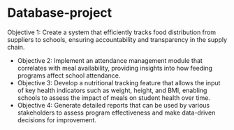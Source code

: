 # Database-project
Objective 1: Create a system that efficiently tracks food distribution from suppliers to schools, ensuring accountability and transparency in the supply chain.
- Objective 2: Implement an attendance management module that correlates with meal availability, providing insights into how feeding programs affect school attendance.
- Objective 3: Develop a nutritional tracking feature that allows the input of key health indicators such as weight, height, and BMI, enabling schools to assess the impact of meals on student health over time.
- Objective 4: Generate detailed reports that can be used by various stakeholders to assess program effectiveness and make data-driven decisions for improvement.

